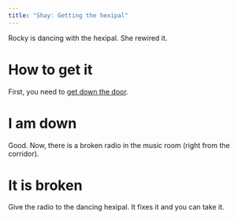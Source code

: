 ```yaml
---
title: "Shay: Getting the hexipal"
---
```


Rocky is dancing with the hexipal. She rewired it.

# How to get it
First, you need to [get down the door](010-shay-down.md).

# I am down
Good. Now, there is a broken radio in the music room (right from the corridor).

# It is broken
Give the radio to the dancing hexipal. It fixes it and you can take it.
